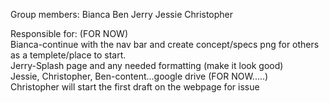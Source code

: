 Group members:
Bianca
Ben
Jerry
Jessie
Christopher

Responsible for: (FOR NOW)
<br>
Bianca-continue with the nav bar and create concept/specs png for others as a templete/place to start.
<br>
Jerry-Splash page and any needed formatting (make it look good)
<br>
Jessie, Christopher, Ben-content...google drive (FOR NOW.....) 
<br>
Christopher will start the first draft on the webpage for issue

